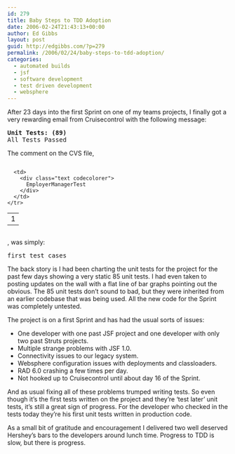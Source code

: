 ```yaml
---
id: 279
title: Baby Steps to TDD Adoption
date: 2006-02-24T21:43:13+00:00
author: Ed Gibbs
layout: post
guid: http://edgibbs.com/?p=279
permalink: /2006/02/24/baby-steps-to-tdd-adoption/
categories:
  - automated builds
  - jsf
  - software development
  - test driven development
  - websphere
---
```

After 23 days into the first Sprint on one of my teams projects, I finally got a very rewarding email from Cruisecontrol with the following message:

<pre><b>Unit Tests: (89)</b>
All Tests Passed
</pre>

The comment on the CVS file,

<div class="codecolorer-container text vibrant overflow-off" style="overflow:auto;white-space:nowrap;">
  <table cellspacing="0" cellpadding="0">
    <tr>
      <td class="line-numbers">
        <div>
          1<br />
        </div>
      </td>
      
      <td>
        <div class="text codecolorer">
          EmployerManagerTest
        </div>
      </td>
    </tr>
  </table>
</div>

, was simply:

<pre>first test cases
</pre>

The back story is I had been charting the unit tests for the project for the past few days showing a very static 85 unit tests. I had even taken to posting updates on the wall with a flat line of bar graphs pointing out the obvious. The 85 unit tests don&#8217;t sound to bad, but they were inherited from an earlier codebase that was being used. All the new code for the Sprint was completely untested.

The project is on a first Sprint and has had the usual sorts of issues:

  * One developer with one past JSF project and one developer with only two past Struts projects.
  * Multiple strange problems with JSF 1.0.
  * Connectivity issues to our legacy system.
  * Websphere configuration issues with deployments and classloaders.
  * RAD 6.0 crashing a few times per day.
  * Not hooked up to Cruisecontrol until about day 16 of the Sprint.

And as usual fixing all of these problems trumped writing tests. So even though it&#8217;s the first tests written on the project and they&#8217;re &#8216;test later&#8217; unit tests, it&#8217;s still a great sign of progress. For the developer who checked in the tests today they&#8217;re his first unit tests written in production code.

As a small bit of gratitude and encouragement I delivered two well deserved Hershey&#8217;s bars to the developers around lunch time. Progress to TDD is slow, but there is progress.